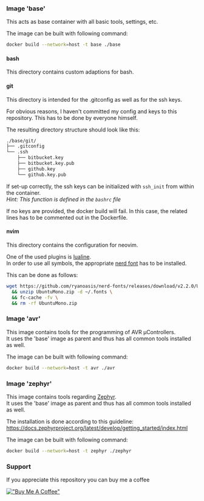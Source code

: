
### Image 'base'

This acts as base container with all basic tools, settings, etc.

The image can be built with following command:

```bash
docker build --network=host -t base ./base
```

#### bash

This directory contains custom adaptions for bash.

#### git

This directory is intended for the .gitconfig as well as for the ssh keys.

For obvious reasons, I haven't committed my config and keys to this repository.
This has to be done by everyone himself.

The resulting directory structure should look like this:

```bash
./base/git/
├── .gitconfig
└── .ssh
    ├── bitbucket.key
    ├── bitbucket.key.pub
    ├── github.key
    └── github.key.pub
```

If set-up correctly, the ssh keys can be initialized with `ssh_init` from within the container. \
*Hint: This function is defined in the `bashrc` file*

If no keys are provided, the docker build will fail.
In this case, the related lines has to be commented out in the Dockerfile.

#### nvim

This directory contains the configuration for neovim.

One of the used plugins is [lualine](https://github.com/nvim-lualine/lualine.nvim). \
In order to use all symbols, the appropriate [nerd font](https://www.nerdfonts.com/) has to be installed.

This can be done as follows:

```bash
wget https://github.com/ryanoasis/nerd-fonts/releases/download/v2.2.0/UbuntuMono.zip \
  && unzip UbuntuMono.zip -d ~/.fonts \
  && fc-cache -fv \
  && rm -rf UbuntuMono.zip
```


### Image 'avr'

This image contains tools for the programming of AVR µControllers. \
It uses the 'base' image as parent and thus has all common tools installed as well.

The image can be built with following command:

```bash
docker build --network=host -t avr ./avr
```


### Image 'zephyr'

This image contains tools regarding [Zephyr](https://github.com/zephyrproject-rtos/zephyr). \
It uses the 'base' image as parent and thus has all common tools installed as well.

The installation is done according to this guideline: \
<https://docs.zephyrproject.org/latest/develop/getting_started/index.html>

The image can be built with following command:

```bash
docker build --network=host -t zephyr ./zephyr
```


### Support

If you appreciate this repository you can buy me a coffee

[!["Buy Me A Coffee"](https://www.buymeacoffee.com/assets/img/custom_images/orange_img.png)](https://www.buymeacoffee.com/guenterfischer)
